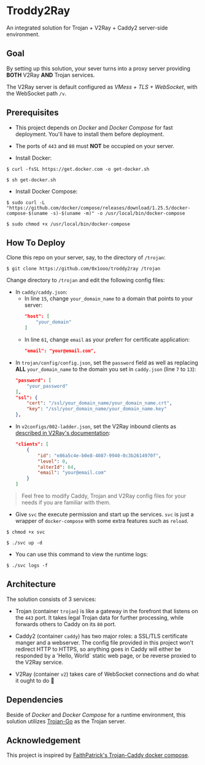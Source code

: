 # Troddy2Ray

An integrated solution for Trojan + V2Ray + Caddy2 server-side environment.

## Goal

By setting up this solution, your sever turns into a proxy server providing **BOTH** V2Ray **AND** Trojan services.

The V2Ray server is default configured as *VMess + TLS + WebSocket*, with the WebSocket path `/v`.

## Prerequisites

- This project depends on *Docker* and *Docker Compose* for fast deployment. You'll have to install them before deployment.

- The ports of `443` and `80` must **NOT** be occupied on your server.

- Install Docker:

``` shell
$ curl -fsSL https://get.docker.com -o get-docker.sh

$ sh get-docker.sh
```

- Install Docker Compose:

``` shell
$ sudo curl -L "https://github.com/docker/compose/releases/download/1.25.5/docker-compose-$(uname -s)-$(uname -m)" -o /usr/local/bin/docker-compose

$ sudo chmod +x /usr/local/bin/docker-compose
```

## How To Deploy

Clone this repo on your server, say, to the directory of `/trojan`:

``` shell
$ git clone https://github.com/0x1ooo/troddy2ray /trojan
```

Change directory to `/trojan` and edit the following config files:

- In `caddy/caddy.json`:
    - In line `15`, change `your_domain_name` to a domain that points to your server:
        ``` json
        "host": [
            "your_domain"
        ]
        ```
    - In line `61`, change `email` as your preferr for certificate application:
        ``` json
        "email": "your@email.com",
        ```
- In `trojan/config/config.json`, set the `password` field as well as replacing **ALL** `your_domain_name` to the domain you set in `caddy.json` (line `7` to `13`):
    ``` json
    "password": [
        "your_password"
    ],
    "ssl": {
        "cert": "/ssl/your_domain_name/your_domain_name.crt",
        "key": "/ssl/your_domain_name/your_domain_name.key"
    },
    ```
- In `v2configs/002-ladder.json`, set the V2Ray inbound clients as [described in V2Ray's documentation](https://www.v2ray.com/chapter_02/protocols/vmess.html#clientobject):
    ``` json
    "clients": [
        {
            "id": "e86a5c4e-b0e8-4087-9940-0c3b2614970f",
            "level": 0,
            "alterId": 64,
            "email": "your@email.com"
        }
    ]
    ```

> Feel free to modify Caddy, Trojan and V2Ray config files for your needs if you are familiar with them.

- Give `svc` the execute permission and start up the services. `svc` is just a wrapper of `docker-compose` with some extra features such as `reload`.

``` shell
$ chmod +x svc

$ ./svc up -d
```

- You can use this command to view the runtime logs:

``` shell
$ ./svc logs -f
```

## Architecture

The solution consists of 3 services:

- Trojan (container `trojan`) is like a gateway in the forefront that listens on the `443` port. It takes legal Trojan data for further processing, while forwards others to Caddy on its `80` port.

- Caddy2 (container `caddy`) has two major roles: a SSL/TLS certificate manger and a webserver. The config file provided in this project won't redirect HTTP to HTTPS, so anything goes in Caddy will either be responded by a 'Hello, World` static web page, or be reverse proxied to the V2Ray service.

- V2Ray (container `v2`) takes care of WebSocket connections and do what it ought to do 🙂️

## Dependencies

Beside of *Docker* and *Docker Compose* for a runtime environment, this solution utilizes [Trojan-Go](https://github.com/p4gefau1t/trojan-go) as the Trojan server.

## Acknowledgement

This project is inspired by [FaithPatrick's Trojan-Caddy docker compose](FaithPatrick/trojan-caddy-docker-compose).

